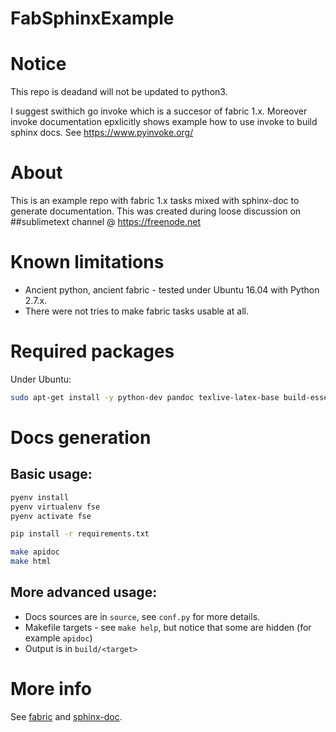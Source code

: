 # FabSphinxExample

# Notice

This repo is deadand will not be updated to python3.

I suggest swithich go invoke which is a succesor of fabric 1.x.
Moreover invoke documentation epxlicitly shows example how to use invoke to
build sphinx docs. See https://www.pyinvoke.org/

# About

This is an example repo with fabric 1.x tasks mixed with sphinx-doc to generate
documentation. This was created during loose discussion on ##sublimetext
channel @ https://freenode.net

# Known limitations

- Ancient python, ancient fabric - tested under Ubuntu 16.04 with Python 2.7.x.
- There were not tries to make fabric tasks usable at all.


# Required packages

Under Ubuntu:
```bash
sudo apt-get install -y python-dev pandoc texlive-latex-base build-essential
```

# Docs generation

## Basic usage:


```bash
pyenv install
pyenv virtualenv fse
pyenv activate fse

pip install -r requirements.txt

make apidoc
make html
```

## More advanced usage:

- Docs sources are in `source`, see `conf.py` for more details.
- Makefile targets - see `make help`, but notice that some are hidden (for example `apidoc`)
- Output is in `build/<target>`

# More info

See [fabric](https://github.com/fabric/fabric) and [sphinx-doc](http://www.sphinx-doc.org/en/master/).
